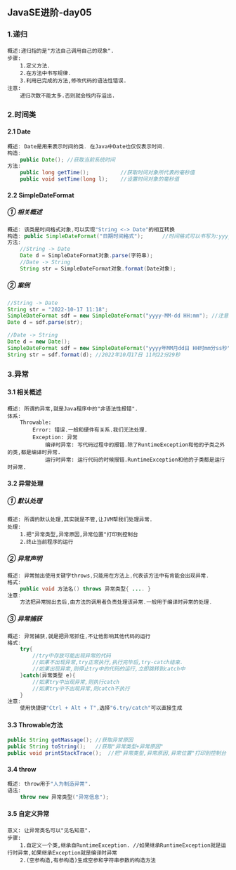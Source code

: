 ## JavaSE进阶-day05

### 1.递归

```properties
概述:递归指的是"方法自己调用自己的现象".
步骤:
	1.定义方法.
	2.在方法中书写规律.
	3.利用已完成的方法,修改代码的语法性错误.
注意:
	递归次数不能太多.否则就会栈内存溢出.
```



### 2.时间类

#### 2.1 Date

```java
概述: Date是用来表示时间的类. 在Java中Date也仅仅表示时间.
构造:
	public Date(); //获取当前系统时间
方法:
	public long getTime();			//获取时间对象所代表的毫秒值
	public void setTime(long l);	//设置时间对象的毫秒值
```

#### 2.2 SimpleDateFormat

##### ① 相关概述

```java
概述: 该类是时间格式对象,可以实现"String <-> Date"的相互转换
构造: public SimpleDateFormat("日期时间格式");		//时间格式可以书写为:yyyy-MM-dd HH:mm:ss
方法:
	//String -> Date
	Date d = SimpleDateFormat对象.parse(字符串);
	//Date -> String
	String str = SimpleDateFormat对象.format(Date对象);
```

##### ② 案例

```java
//String -> Date
String str = "2022-10-17 11:18";
SimpleDateFormat sdf = new SimpleDateFormat("yyyy-MM-dd HH:mm"); //注意:时间格式必须和字符串格式保持一致
Date d = sdf.parse(str);

//Date -> String
Date d = new Date();
SimpleDateFormat sdf = new SimpleDateFormat("yyyy年MM月dd日 HH时mm分ss秒"); //注意:时间格式必须和字符串格式保持一致
String str = sdf.format(d);	//2022年10月17日 11时22分29秒
```





### 3.异常

#### 3.1 相关概述

```properties
概述: 所谓的异常,就是Java程序中的"非语法性报错".
体系:
	Throwable:
		Error: 错误.一般和硬件有关系.我们无法处理.
		Exception: 异常
			编译时异常: 写代码过程中的报错.除了RuntimeException和他的子类之外的类,都是编译时异常.
			运行时异常: 运行代码的时候报错.RuntimeException和他的子类都是运行时异常.
```



#### 3.2 异常处理

##### ① 默认处理

```properties
概述: 所谓的默认处理,其实就是不管,让JVM帮我们处理异常.
处理:
	1.把"异常类型,异常原因,异常位置"打印到控制台
	2.终止当前程序的运行
```

##### ② 异常声明

```java
概述: 异常抛出使用关键字throws,只能用在方法上,代表该方法中有肯能会出现异常.
格式:
	public void 方法名() throws 异常类型{ .... } 
注意:
	方法把异常抛出去后,由方法的调用者负责处理该异常.一般用于编译时异常的处理.
```

##### ③ 异常捕获

```java
概述: 异常捕获,就是把异常抓住,不让他影响其他代码的运行
格式:
	try{
		//try中存放可能出现异常的代码
        //如果不出现异常,try正常执行,执行完毕后,try-catch结束.
        //如果出现异常,则停止try中的代码的运行,立即跳转到catch中
	}catch(异常类型 e){
		//如果try中出现异常,则执行catch
        //如果try中不出现异常,则catch不执行
	}
注意:
	使用快捷键"Ctrl + Alt + T",选择"6.try/catch"可以直接生成
```



#### 3.3 Throwable方法

```java
public String getMassage();	//获取异常原因
public String toString();	//获取"异常类型+异常原因"
public void printStackTrace();	//把"异常类型,异常原因,异常位置"打印到控制台
```



#### 3.4 throw

```java
概述: throw用于"人为制造异常".
语法:
	throw new 异常类型("异常信息");
```



#### 3.5 自定义异常

```properties
意义: 让异常类名可以"见名知意".
步骤:
	1.自定义一个类,继承自RuntimeException. //如果继承RuntimeException就是运行时异常,如果继承Exception就是编译时异常
	2.(空参构造,有参构造)生成空参和字符串参数的构造方法
```

